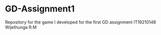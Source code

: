 # GD-Assignment1
Repository for the game I developed for the first GD assignment
IT19210148
Wijethunga R.M
